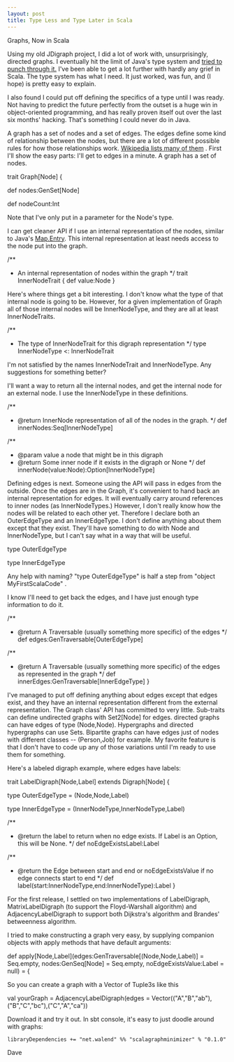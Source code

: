 ```yaml
---
layout: post
title: Type Less and Type Later in Scala
---
```


Graphs, Now in Scala

Using my old JDigraph project, I did a lot of work with, unsurprisingly, directed graphs. I eventually hit the limit of Java's type system and [tried to punch through it.](https://weblogs.java.net/blog/dwalend/archive/2007/03/wild_winds_wres.html) I've been able to get a lot further with hardly any grief in Scala. The type system has what I need. It just worked, was fun, and (I hope) is pretty easy to explain.

I also found I could put off defining the specifics of a type until I was ready. Not having to predict the future perfectly from the outset is a huge win in object-oriented programming, and has really proven itself out over the last six months' hacking. That's something I could never do in Java.

A graph has a set of nodes and a set of edges. The edges define some kind of relationship between the nodes, but there are a lot of different possible rules for how those relationships work. [Wikipedia lists many of them](http://en.wikipedia.org/wiki/Graph_(mathematics)) . First I'll show the easy parts: I'll get to edges in a minute. A graph has a set of nodes.

trait Graph[Node] {

  def nodes:GenSet[Node]

  def nodeCount:Int

Note that I've only put in a parameter for the Node's type.  

I can get cleaner API if I use an internal representation of the nodes, similar to Java's [Map.Entry](http://docs.oracle.com/javase/8/docs/api/java/util/Map.Entry.html). This internal representation at least needs access to the node put into the graph.

  /**
   * An internal representation of nodes within the graph
   */
  trait InnerNodeTrait {
    def value:Node
  }

Here's where things get a bit interesting. I don't know what the type of that internal node is going to be. However, for a given implementation of Graph all of those internal nodes will be InnerNodeType, and they are all at least InnerNodeTraits. 

  /**
   * The type of InnerNodeTrait for this digraph representation
   */
  type InnerNodeType <: InnerNodeTrait

I'm not satisfied by the names InnerNodeTrait and InnerNodeType. Any suggestions for something better?

I'll want a way to return all the internal nodes, and get the internal node for an external node. I use the InnerNodeType in these definitions.

  /**
   * @return InnerNode representation of all of the nodes in the graph.
   */
  def innerNodes:Seq[InnerNodeType]

  /**
   * @param value a node that might be in this digraph
   * @return Some inner node if it exists in the digraph or None
   */
  def innerNode(value:Node):Option[InnerNodeType]

Defining edges is next. Someone using the API will pass in edges from the outside. Once the edges are in the Graph, it's convenient to hand back an internal representation for edges. It will eventually carry around references to inner nodes (as InnerNodeTypes.) However, I don't really know how the nodes will be related to each other yet. Therefore I declare both an OuterEdgeType and an InnerEdgeType. I don't define anything about them except that they exist. They'll have something to do with Node and InnerNodeType, but I can't say what in a way that will be useful.

  type OuterEdgeType

  type InnerEdgeType

Any help with naming? "type OuterEdgeType" is half a step from "object MyFirstScalaCode" .

I know I'll need to get back the edges, and I have just enough type information to do it.

  /**
   * @return A Traversable (usually something more specific) of the edges
   */
  def edges:GenTraversable[OuterEdgeType]

  /**
   * @return A Traversable (usually something more specific) of the edges as represented in the graph
   */
  def innerEdges:GenTraversable[InnerEdgeType]
}

I've managed to put off defining anything about edges except that edges exist, and they have an internal representation different from the external representation. The Graph class' API has committed to very little. Sub-traits can define undirected graphs with Set2[Node] for edges. directed graphs can have edges of type (Node,Node). Hypergraphs and directed hypergraphs can use Sets. Bipartite graphs can have edges just of nodes with different classes -- (Person,Job) for example. My favorite feature is that I don't have to code up any of those variations until I'm ready to use them for something.

Here's a labeled digraph example, where edges have labels:

trait LabelDigraph[Node,Label] extends Digraph[Node] {

  type OuterEdgeType = (Node,Node,Label)

  type InnerEdgeType = (InnerNodeType,InnerNodeType,Label)

  /**
   * @return the label to return when no edge exists. If Label is an Option, this will be None.
   */
  def noEdgeExistsLabel:Label

  /**
   * @return the Edge between start and end or noEdgeExistsValue if no edge connects start to end
   */
  def label(start:InnerNodeType,end:InnerNodeType):Label
}

For the first release, I settled on two implementations of LabelDigraph, MatrixLabelDigraph (to support the Floyd-Warshall algorithm) and AdjacencyLabelDigraph to support both Dijkstra's algorithm and Brandes' betweenness algorithm. 

I tried to make constructing a graph very easy, by supplying companion objects with apply methods that have default arguments:

  def apply[Node,Label](edges:GenTraversable[(Node,Node,Label)] = Seq.empty,
                       nodes:GenSeq[Node] = Seq.empty,
                       noEdgeExistsValue:Label = null) = {

So you can create a graph with a Vector of Tuple3s like this

  val yourGraph = AdjacencyLabelDigraph(edges = Vector(("A","B","ab"),("B","C","bc"),("C","A","ca"))

Download it and try it out. In sbt console, it's easy to just doodle around with graphs:

    libraryDependencies += "net.walend" %% "scalagraphminimizer" % "0.1.0"

Dave
